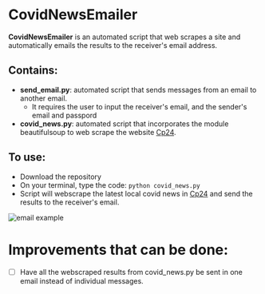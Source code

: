 # CovidNewsEmailer

**CovidNewsEmailer** is an automated script that web scrapes a site and automatically emails the results to the receiver's email address.

## Contains:
* **send_email.py**: automated script that sends messages from an email to another email.
    * It requires the user to input the receiver's email, and the sender's email and passpord
* **covid_news.py**: automated script that incorporates the module beautifulsoup to web scrape the website [Cp24](https://www.cp24.com/news).


## To use:
* Download the repository
* On your terminal, type the code: `python covid_news.py`
* Script will webscrape the latest local covid news in [Cp24](https://www.cp24.com/news) and send the results to the receiver's email.

![email example](https://user-images.githubusercontent.com/78524572/116009095-93298e00-a5e5-11eb-8066-a80b374147b0.png)


# Improvements that can be done:
- [ ] Have all the webscraped results from covid_news.py be sent in one email instead of individual messages.
